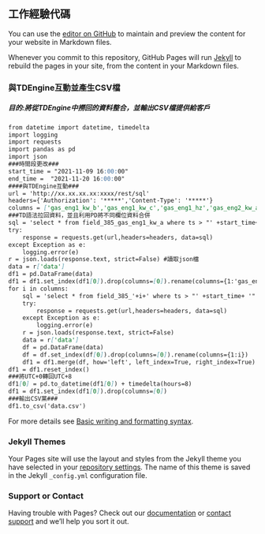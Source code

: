 ## 工作經驗代碼
You can use the [editor on GitHub](https://github.com/john20118/MyPortfolio/edit/gh-pages/index.md) to maintain and preview the content for your website in Markdown files.

Whenever you commit to this repository, GitHub Pages will run [Jekyll](https://jekyllrb.com/) to rebuild the pages in your site, from the content in your Markdown files.


### 與TDEngine互動並產生CSV檔

##### 目的:將從TDEngine中撈回的資料整合，並輸出CSV檔提供給客戶

```markdown
from datetime import datetime, timedelta
import logging
import requests
import pandas as pd
import json
###時間段更改###
start_time = "2021-11-09 16:00:00"
end_time =  "2021-11-20 16:00:00"
####與TDEngine互動###
url = 'http://xx.xx.xx.xx:xxxx/rest/sql'
headers={'Authorization': '*****','Content-Type': '*****'}
columns = ['gas_eng1_kw_b','gas_eng1_kw_c','gas_eng1_hz','gas_eng2_kw_a','gas_eng2_kw_b','gas_eng2_kw_c','gas_eng2_hz','inv_2_kw']
###TD語法拉回資料，並且利用PD將不同欄位資料合併
sql = 'select * from field_385_gas_eng1_kw_a where ts > "' +start_time+ '" and ts < "' + end_time + '"'
try:
    response = requests.get(url,headers=headers, data=sql)
except Exception as e:
    logging.error(e)
r = json.loads(response.text, strict=False) #讀取json檔
data = r['data']
df1 = pd.DataFrame(data)
df1 = df1.set_index(df1[0]).drop(columns=[0]).rename(columns={1:'gas_eng1_kw_a'})
for i in columns:
    sql = 'select * from field_385_'+i+' where ts > "' +start_time+ '" and ts < "' + end_time + '"'
    try:
        response = requests.get(url,headers=headers, data=sql)
    except Exception as e:
        logging.error(e)
    r = json.loads(response.text, strict=False)
    data = r['data']
    df = pd.DataFrame(data)
    df = df.set_index(df[0]).drop(columns=[0]).rename(columns={1:i})
    df1 = df1.merge(df, how='left', left_index=True, right_index=True)
df1 = df1.reset_index()
###將UTC+0轉回UTC+8
df1[0] = pd.to_datetime(df1[0]) + timedelta(hours=8)
df1 = df1.set_index(df1[0]).drop(columns=[0])
###輸出CSV黨###
df1.to_csv('data.csv')
```

For more details see [Basic writing and formatting syntax](https://docs.github.com/en/github/writing-on-github/getting-started-with-writing-and-formatting-on-github/basic-writing-and-formatting-syntax).
### Jekyll Themes
Your Pages site will use the layout and styles from the Jekyll theme you have selected in your [repository settings](https://github.com/john20118/MyPortfolio/settings/pages). The name of this theme is saved in the Jekyll `_config.yml` configuration file.
### Support or Contact
Having trouble with Pages? Check out our [documentation](https://docs.github.com/categories/github-pages-basics/) or [contact support](https://support.github.com/contact) and we’ll help you sort it out.
